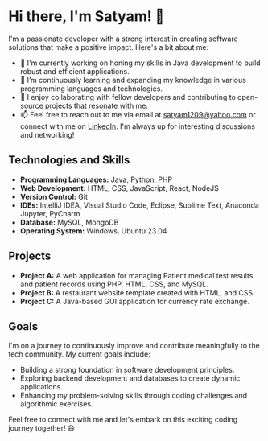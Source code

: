 # Hi there, I'm Satyam! 👋

I'm a passionate developer with a strong interest in creating software solutions that make a positive impact. Here's a bit about me:

- 🔭 I'm currently working on honing my skills in Java development to build robust and efficient applications.
- 🌱 I’m continuously learning and expanding my knowledge in various programming languages and technologies.
- 👯 I enjoy collaborating with fellow developers and contributing to open-source projects that resonate with me.
- 📫 Feel free to reach out to me via email at satyam1209@yahoo.com or connect with me on [LinkedIn](https://www.linkedin.com/in/satyam1209). I'm always up for interesting discussions and networking!

## Technologies and Skills

- **Programming Languages:** Java, Python, PHP
- **Web Development:** HTML, CSS, JavaScript, React, NodeJS
- **Version Control:** Git
- **IDEs:** IntelliJ IDEA, Visual Studio Code, Eclipse, Sublime Text, Anaconda Jupyter, PyCharm 
- **Database:** MySQL, MongoDB
- **Operating System:** Windows, Ubuntu 23.04

## Projects

- **Project A:** A web application for managing Patient medical test results and patient records using PHP, HTML, CSS, and MySQL.
- **Project B:** A restaurant website template created with HTML, and CSS.
- **Project C:** A Java-based GUI application for currency rate exchange.

## Goals

I'm on a journey to continuously improve and contribute meaningfully to the tech community. My current goals include:

- Building a strong foundation in software development principles.
- Exploring backend development and databases to create dynamic applications.
- Enhancing my problem-solving skills through coding challenges and algorithmic exercises.

Feel free to connect with me and let's embark on this exciting coding journey together! 😄
